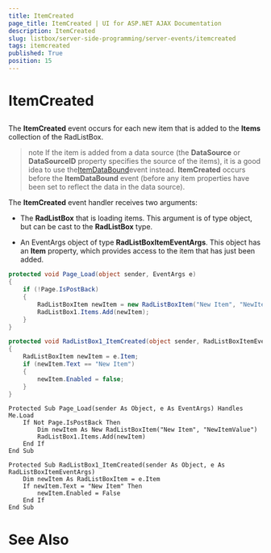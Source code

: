 ```yaml
---
title: ItemCreated
page_title: ItemCreated | UI for ASP.NET AJAX Documentation
description: ItemCreated
slug: listbox/server-side-programming/server-events/itemcreated
tags: itemcreated
published: True
position: 15
---
```


# ItemCreated

## 

The **ItemCreated** event occurs for each new item that is added to the **Items** collection of the RadListBox.

>note If the item is added from a data source (the **DataSource** or **DataSourceID** property specifies the source of the items), it is a good idea to use the[ItemDataBound](4F4B15B3-7C02-4BAF-A1E1-27F089C40A92)event instead. **ItemCreated** occurs before the **ItemDataBound** event (before any item properties have been set to reflect the data in the data source).
>


The **ItemCreated** event handler receives two arguments:

* The **RadListBox** that is loading items. This argument is of type object, but can be cast to the **RadListBox** type.

* An EventArgs object of type **RadListBoxItemEventArgs**. This object has an **Item** property, which provides access to the item that has just been added.


````C#
protected void Page_Load(object sender, EventArgs e)
{
	if (!Page.IsPostBack)
	{
		RadListBoxItem newItem = new RadListBoxItem("New Item", "NewItemValue");
		RadListBox1.Items.Add(newItem);
	}
}

protected void RadListBox1_ItemCreated(object sender, RadListBoxItemEventArgs e)
{
	RadListBoxItem newItem = e.Item;
	if (newItem.Text == "New Item")
	{
		newItem.Enabled = false;
	}
}
````
````VB.NET
Protected Sub Page_Load(sender As Object, e As EventArgs) Handles Me.Load
	If Not Page.IsPostBack Then
		Dim newItem As New RadListBoxItem("New Item", "NewItemValue")
		RadListBox1.Items.Add(newItem)
	End If
End Sub

Protected Sub RadListBox1_ItemCreated(sender As Object, e As RadListBoxItemEventArgs)
	Dim newItem As RadListBoxItem = e.Item
	If newItem.Text = "New Item" Then
		newItem.Enabled = False
	End If
End Sub
````

# See Also
